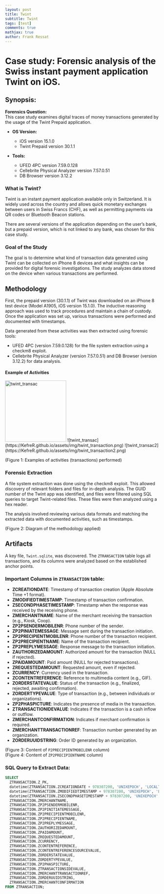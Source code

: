 ```yaml
---
layout: post
title: Twint
subtitle: Twint
tags: [test]
comments: true
mathjax: true
author: Frank Ressat
---
```

# Case study: Forensic analysis of the Swiss instant payment application Twint on iOS.

## Synopsis:

**Forensics Question:**  
This case study examines digital traces of money transactions generated by the usage of the Twint Prepaid application.

- **OS Version:**
  - iOS version 15.1.0
  - Twint Prepaid version 30.1.1

- **Tools:**  
  - UFED 4PC version 7.59.0.128
  - Cellebrite Physical Analyzer version 7.57.0.51
  - DB Browser version 3.12.2

### What is Twint?
Twint is an instant payment application available only in Switzerland. It is widely used across the country and allows quick monetary exchanges between users in Swiss Francs (CHF), as well as permitting payments via QR codes or Bluetooth Beacon stations.

There are several versions of the application depending on the user’s bank, but a prepaid version, which is not linked to any bank, was chosen for this case study.

### Goal of the Study
The goal is to determine what kind of transaction data generated using Twint can be collected on iPhone 8 devices and what insights can be provided for digital forensic investigations. The study analyzes data stored on the device when various transactions are performed.

## Methodology
First, the prepaid version (30.1.1) of Twint was downloaded on an iPhone 8 test device (Model A1905, iOS version 15.1.0). The inductive reasoning approach was used to track procedures and maintain a chain of custody. Once the application was set up, various transactions were performed and documented with timestamps.

Data generated from these activities was then extracted using forensic tools:
- UFED 4PC (version 7.59.0.128) for the file system extraction using a checkm8 exploit.
- Cellebrite Physical Analyzer (version 7.57.0.51) and DB Browser (version 3.12.2) for data analysis.

#### Example of Activities

<img src="https://KefreR.github.io/assets/img/twint_transaction.png" alt="twint_transac" width="200"/>
![twint_transac](https://KefreR.github.io/assets/img/twint_transaction.png)
![twint_transac2](https://KefreR.github.io/assets/img/twint_transaction2.png)


(Figure 1: Examples of activities (transactions) performed)

### Forensic Extraction
A file system extraction was done using the checkm8 exploit. This allowed discovery of relevant folders and files for in-depth analysis. The GUID number of the Twint app was identified, and files were filtered using SQL queries to target Twint-related files. These files were then analyzed using a hex reader.

The analysis involved reviewing various data formats and matching the extracted data with documented activities, such as timestamps.

(Figure 2: Diagram of the methodology applied)

## Artifacts
A key file, `Twint.sqlite`, was discovered. The `ZTRANSACTION` table logs all transactions, and its columns were analyzed based on the established anchor points.

### Important Columns in `ZTRANSACTION` table:
- **ZCREATIONDATE**: Timestamp of transaction creation (Apple Absolute Time +1 format).
- **ZMODIFIEDTIMESTAMP**: Timestamp of transaction confirmation.
- **ZSECONDPHASETIMESTAMP**: Timestamp when the response was received by the receiving phone.
- **ZMERCHANTNAME**: Name of the merchant receiving the transaction (e.g., Kiosk, Coop).
- **ZP2PSENDERMOBILENR**: Phone number of the sender.
- **ZP2PINIATEMESSAGE**: Message sent during the transaction initiation.
- **ZP2PRECIPIENTMOBILENR**: Phone number of the transaction recipient.
- **ZP2PRECIPIENTNAME**: Name of the transaction recipient.
- **ZP2PREPLYMESSAGE**: Response message to the transaction initiation.
- **ZAUTHORIZEDAMOUNT**: Authorized amount for the transaction (NULL if rejected).
- **ZPAIDAMOUNT**: Paid amount (NULL for rejected transactions).
- **ZREQUESTEDAMOUNT**: Requested amount, even if rejected.
- **ZCURRENCY**: Currency used in the transaction.
- **ZCONTENTREFERENCE**: Reference to multimedia content (e.g., GIF).
- **ZORDERSTATEVALUE**: Status of the transaction (e.g., finalized, rejected, awaiting confirmation).
- **ZORDERTYPEVALUE**: Type of transaction (e.g., between individuals or organizations).
- **ZP2PHASPICTURE**: Indicates the presence of media in the transaction.
- **ZTRANSACTIONIDEVALUE**: Indicates if the transaction is a cash inflow or outflow.
- **ZMERCHANTCONFIRMATION**: Indicates if merchant confirmation is required.
- **ZMERCHANTTRANSACTIONREF**: Transaction number generated by an organization.
- **ZORDERUUIDSTRING**: Order ID generated by an organization.

(Figure 3: Content of `P2PRECIPIENTMOBILENR` column)  
(Figure 4: Content of `ZP2PRECIPIENTNAME` column)

### SQL Query to Extract Data:
```sql
SELECT
  ZTRANSACTION.Z_PK,
  datetime(ZTRANSACTION.ZCREATIONDATE + 978307200, 'UNIXEPOCH', 'LOCALTIME'),
  datetime(ZTRANSACTION.ZMODIFIEDTIMESTAMP + 978307200, 'UNIXEPOCH', 'LOCALTIME'),
  datetime(ZTRANSACTION.ZSECONDPHASETIMESTAMP + 978307200, 'UNIXEPOCH', 'LOCALTIME'),
  ZTRANSACTION.ZMERCHANTNAME,
  ZTRANSACTION.ZP2PSENDERMOBILENR,
  ZTRANSACTION.ZP2PINITIATEMESSAGE,
  ZTRANSACTION.ZP2PRECIPIENTMOBILENR,
  ZTRANSACTION.ZP2PRECIPIENTNAME,
  ZTRANSACTION.ZP2PREPLYMESSAGE,
  ZTRANSACTION.ZAUTHORIZEDAMOUNT,
  ZTRANSACTION.ZPAIDAMOUNT,
  ZTRANSACTION.ZREQUESTEDAMOUNT,
  ZTRANSACTION.ZCURRENCY,
  ZTRANSACTION.ZCONTENTREFERENCE,
  ZTRANSACTION.ZCONTENTREFERENCESOURCEVALUE,
  ZTRANSACTION.ZORDERSTATEVALUE,
  ZTRANSACTION.ZORDERTYPEVALUE,
  ZTRANSACTION.ZP2PHASPICTURE,
  ZTRANSACTION.ZTRANSACTIONSIDEVALUE,
  ZTRANSACTION.ZMERCHANTTRANSACTIONREF,
  ZTRANSACTION.ZORDERUUIDSTRING,
  ZTRANSACTION.ZMERCHANTCONFIRMATION
FROM ZTRANSACTION;
```
